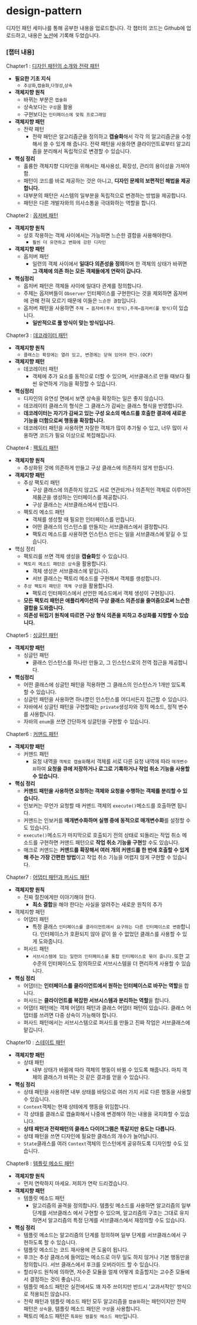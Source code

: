 # design-pattern
디자인 패턴 세미나를 통해 공부한 내용을 업로드합니다. 
각 챕터의 코드는 Github에 업로드하고, 내용은 [노션](https://jinuk.notion.site/Design-Pattern-965ab3c874864561afda866b8b2b1df1)에 기록해 두었습니다.

### __[챕터 내용]__<br>
Chapter1 : [디자인 패턴의 소개와 전략 패턴](https://jinuk.notion.site/Chapter1-424d081881524d1981055a924541f2ce)
- __필요한 기초 지식__
  - `추상화`,`캡슐화`,`다형성`,`상속`
- __객체지향 원칙__
  - 바뀌는 부분은 `캡슐화`
  - 상속보다는 `구성`을 활용
  - 구현보다는 `인터페이스에 맞춰 프로그래밍`
- **객체지향 패턴**
  - 전략 패턴
    - 전략 패턴은 알고리즘군을 정의하고 **캡슐화**해서 각각
    의 알고리즘군을 수정해서 쓸 수 있게 해 줍니다. 
    전략 패턴을 사용하면 클라이언트로부터 알고리즘을 분리해서 독립적으로 변경할 수 있습니다.
- __핵심 정리__
  - 훌륭한 객체지향 디자인을 위해서는 재사용성, 확장성, 관리의 용이성을 가져야함.
  - 패턴이 코드를 바로 제공하는 것은 아니고, __디자인 문제의 보편적인 해법을 제공합니다.__
  - 대부분의 패턴은 시스템의 일부분을 독립적으로 변경하는 방법을 제공합니다.
  - 패턴은 다른 개발자와의 의사소통을 극대화하는 역할을 합니다.


Chapter2 : [옵저버 패턴](https://jinuk.notion.site/Chapter2-bfc65c40d2b943d1a73c0a7c18351459)
- __객체지향 원칙__
  - 상호 작용하는 객체 사이에서는 가능하면 느슨한 결합을 사용해야한다.
    - `훨씬 더 유연하고 변화에 강한 디자인`
- **객체지향 패턴**
  - 옵저버 패턴
    - 일련의 객체 사이에서 **일대다 의존성을 정의**하며 한 객체의 상태가 바뀌면 **그 객체에 의존 하는 모든 객체들에게 연락이 갑니다.**
- __핵심정리__
  - 옵저버 패턴은 객체들 사이에 일대다 관계를 정의합니다.
  - 주제는 옵저버들이 `Observer` 인터페이스를 구현한다는 것을 제외하면 옵저버에 관해 
  전혀 모르기 때문에 이들은 `느슨한 결합`입니다.
  - 옵저버 패턴을 사용하면 `주제 → 옵저버(푸시 방식),주제←옵저버(풀 방식)`이 있습니다.
    - **일반적으로 풀 방식이 맞는 방식입니다.**

Chapter3 : [데코레이터 패턴](https://jinuk.notion.site/Chapter3-6a53a5c1544c4f95831a7e1b91fe1356)
- __객체지향 원칙__
  - `클래스는 확장에는 열려 있고, 변경에는 닫혀 있어야 한다.(OCP)`
- **객체지향 패턴**
  - 데코레이터 패턴
    - 객체에 추가 요소를 동적으로 더할 수 있으며, 서브클래스르 만들 때보다 훨씬 유연하게 기능을
      확장할 수 있습니다.
- **핵심정리**
  - 디자인의 유연성 면에서 보면 상속을 확장하는 일은 좋지 않습니다.
  - 데코레이터 클래스의 형식은 그 클래스가 감싸는 클래스 형식을 반영합니다.
  - **데코레이터는 자기가 감싸고 있는 구성 요소의 메소드를 호출한 결과에 새로운 기능을 더함으로써 행동을 확장합니다.**
  - 데코레이터 패턴을 사용하면 자잘한 객체가 많이 추가될 수 있고, 너무 많이 사용하면 코드가 필요 이상으로 복잡해집니다.


Chapter4 : [팩토리 패턴](https://jinuk.notion.site/Chapter4-f488dc433e7e4b4a806c1f6d6d31eb65)
- **객체지향 원칙**
  - 추상화된 것에 의존하게 만들고 구상 클래스에 의존하지 않게 만듭니다.
- **객체지향 패턴**
  - 추상 팩토리 패턴
    - 구상 클래스에 의존하지 않고도 서로 연관되거나 의존적인 객체로 이루어진 제품군을 생성하는 인터페이스를 제공합니다.
    - 구상 클래스는 서브클래스에서 만듭니다.
  - 팩토리 메소드 패턴
    - 객체를 생성할 때 필요한 인터페이스를 만듭니다.
    - 어떤 클래스의 인스턴스를 만들지는 서브클래스에서 결정합니다.
    - 팩토리 메소드를 사용하면 인스턴스 만드는 일을 서브클래스에 맡길 수 있습니다.
- 핵심 정리
  - 팩토리를 쓰면 객체 생성을 **캡슐화**할 수 있습니다.
  - `팩토리 메소드 패턴은 상속`을 활용합니다. 
    - 객체 생성은 서브클래스에 맡깁니다. 
    - 서브 클래스는 팩토리 메소드를 구현해서 객체를 생성합니다.
  - `추상 팩토리 패턴은 객체 구성`을 활용합니다. 
    - 팩토리 인터페이스에서 선언한 메소드에서 객체 생성이 구현됩니다.
  - **모든 팩토리 패턴은 애플리케이션의 구상 클래스 의존성을 줄여줌으로써 느슨한 결합을 도와줍니다.**
  - **의존성 뒤집기 원칙에 따르면 구상 형식 의존을 피하고 추상화를 지향할 수 있습니다.**

Chapter5 : [싱글턴 패턴](https://jinuk.notion.site/Chapter5-d4d9d3847686471dac3e26bd305efaf9)
- **객체지향 패턴**
  - 싱글턴 패턴
    - 클래스 인스턴스를 하나만 만들고, 그 인스턴스로의 전역 접근을 제공합니다.
- **핵심정리**
  - 어떤 클래스에 싱글턴 패턴을 적용하면 그 클래스의 인스턴스가 1개만 있도록 할 수 있습니다.
  - 싱글턴 패턴을 사용하면 하나뿐인 인스턴스를 어디서든지 접근할 수 있습니다.
  - 자바에서 싱글턴 패턴을 구현할때는 `private`생성자와 정적 메소드, 정적 변수를 사용합니다.
  - 자바의 `enum`을 쓰면 간단하게 싱글턴을 구현할 수 있습니다.

Chapter6 : [커맨드 패턴](https://jinuk.notion.site/Chapter6-306d7b6ed6bc4816b1625274628a7b63)
- **객체지향 패턴**
  - 커맨드 패턴
    - 요청 내역을 `객체로 캡슐화`해서 객체를 서로 다른 요청 내역에 따라 `매개변수화`하여 **요청을 큐에 저장하거나 로그로 기록하거나 
       작업 취소 기능을 사용할 수 있습니다.**
- **핵심 정리**
  - **커맨드 패턴을 사용하면 요청하는 객체와 요청을 수행하는 객체를 분리할 수 있습니다.**
  - 인보커는 무언가 요청할 때 커맨드 객체의 `execute()`메소드를 호출하면 됩니다.
  - 커맨드는 인보커를 **매개변수화하며 실행 중에 동적으로 매개변수화**를 설정할 수도 있습니다.
  - `execute()`메소드가 마지막으로 호출되기 전의 상태로 되돌리는 작업 취소 메소드를 구현하면 커맨드
    패턴으로 **작업 취소 기능을 구현**할 수도 있습니다.
  - 매크로 커맨드는 **커맨드를 확장해서 여러 개의 커맨드를 한 번에 호출할 수 있게 해 주는 가장 간편한 방법**이고
    작업 취소 기능을 어렵지 않게 구현할 수 있습니다.

Chapter7 : [어댑터 패턴과 퍼사드 패턴](https://jinuk.notion.site/Chapter7-ec31a691a3544b4bab467c3ea91a4790)
- **객체지향 원칙**
  - 진짜 절친에게만 이야기해야 한다.
    - **최소 결합**을 해야 한다는 사실을 알려주는 새로운 원칙의 추가
- 객체지향 패턴
  - 어댑터 패턴
    - 특정 클래스 `인터페이스를 클라이언트에서 요구하는 다른 인터페이스로 변환`합니다. 인터페이스가
      호환되지 않아 같이 쓸 수 없었던 클래스를 사용할 수 있게 도와줍니다.
  - 퍼사드 패턴
    - `서브시스템에 있는 일련의 인터페이스를 통합 인터페이스로 묶어 줍니다.`또한 고수준의 인터페이스도
      정의하므로 서브시스템을 더 편리하게 사용할 수 있습니다.
- **핵심 정리**
  - 어댑터는 **인터페이스를 클라이언트에서 원하는 인터페이스로 바꾸는 역할**을 합니다.
  - 퍼사드는 **클라이언트를 복잡한 서브시스템과 분리하는 역할**을 합니다.
  - 어댑터 패턴에는 객체 어댑터 패턴과 클래스 어댑터 패턴이 있습니다. 클래스 어댑터를 쓰려면
    다중 상속이 가능해야 합니다.
  - 퍼사드 패턴에서는 서브시스템으로 퍼사드를 만들고 진짜 작업은 서브클래스에 맡깁니다.

Chapter10 : [스테이트 패턴](https://jinuk.notion.site/Chapter10-a70a6f9172724af5ac5eaa547025ce03)
- **객체지향 패턴**
  - 상태 패턴
    - 내부 상태가 바뀜에 따라 객체의 행동이 바뀔 수 있도록 해줍니다. 마치 객체의
      클래스가 바뀌는 것 같은 결과를 얻을 수 있습니다.
- **핵심 정리**
  - 상태 패턴을 사용하면 내부 상태를 바탕으로 여러 가지 서로 다른 행동을 사용할 수 있습니다.
  - `Context`객체는 현재 상테에게 행동을 위임합니다.
  - 각 상태를 클래스로 캡슐화해서 나중에 변경해야 하는 내용을 국지화할 수 있습니다.
  - **상태 패턴과 전략패턴의 클래스 다이어그램은 똑같지만 용도는 다릅니다.**
  - 상태 패턴을 쓰면 디자인에 필요한 클래스의 개수가 늘어납니다.
  - `State`클래스를 여러 `Context`객체의 인스턴에게 공유하도록 디자인할 수도 있습니다.

Chapter8 : [템플릿 메소드 패턴](https://jinuk.notion.site/Chapter8-b02cef412c1f424b83b1919feb929e98)
- **객체지향 원칙**
  - 먼저 연락하지 마세요. 저희가 연락 드리겠습니다.
- **객체지향 패턴**
  - 템플릿 메소드 패턴
    - 알고리즘의 골격을 정의합니다. 템플릿 메소드를 사용하면 알고리즘의 일부 단계를 서브클래스 에서
    구현할 수 있으며, 알고리즘의 구조는 그대로 유지하면서 알고리즘의 특정 단계를 서브클래스에서 재정의할 수도 있습니다.
- **핵심 정리**
  - 템플릿 메소드는 알고리즘의 단계를 정의하며 일부 단계를 서브클래스에서 구현하도록 할 수 있습니다.
  - 템플릿 메소드는 코드 재사용에 큰 도움이 됩니다.
  - 후크는 추상 클래스에 들어있는 메소드로 아무 일도 하지 않거나 기본 행동만을 정의합니다.
    서브 클래스에서 후크를 오버라이드 할 수 있습니다.
  - 할리우드 원칙에 의하면, 저수준 모듈을 얼제 어떻게 호출할지는 고수준 모듈에서 결정하는 것이 좋습니다.
  - 템플릿 메소드 패턴은 실전에서도 꽤 자주 쓰이지만 반드시 '교과서적인' 방식으로 적용되진 않습니다.
  - 전략 패턴과 템플릿 메소드 패턴 모두 알고리즘을 `캡슐화`하는 패턴이지만 전략 패턴은 `상속`을, 템플릿 메소드 패턴은 `구성`을 사용합니다.
  - 팩토리 메소드 패턴은 `특화된 템플릿 메소드 패턴`입니다.
    